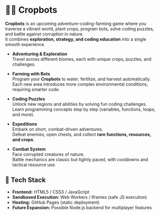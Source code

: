 # 🌱🤖 Cropbots

**Cropbots** is an upcoming adventure-coding-farming game where you traverse a vibrant world, plant crops, program bots, solve coding puzzles, and battle against corruption in nature.  
It combines **exploration, strategy, and coding education** into a single smooth experience.

- **Adventuring & Exploration**  
  Travel across different biomes, each with unique crops, puzzles, and challenges.  

- **Farming with Bots**  
  Program your **Cropbots** to water, fertilize, and harvest automatically.  
  Each new area introduces more complex environmental conditions, requiring smarter code.  

- **Coding Puzzles**  
  Unlock new regions and abilities by solving fun coding challenges.  
  Learn programming concepts step by step (variables, functions, loops, and more).  

- **Expeditions**  
  Embark on short, combat-driven adventures.  
  Defeat enemies, open chests, and collect **rare functions, resources, and crops**.  

- **Combat System**  
  Face corrupted creatures of nature.  
  Battle mechanics are classic but tightly paced, with cooldowns and tactical resource use. 

## 🚀 Tech Stack

- **Frontend:** HTML5 / CSS3 / JavaScript  
- **Sandboxed Execution:** Web Workers / Iframes (safe JS execution)  
- **Hosting:** GitHub Pages (static deployment)  
- **Future Expansion:** Possible Node.js backend for multiplayer features
